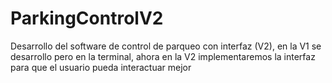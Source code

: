 # ParkingControlV2
Desarrollo del software de control de parqueo con interfaz (V2), en la V1 se desarrollo pero en la terminal, ahora en la V2 implementaremos la interfaz para que el usuario pueda interactuar mejor

